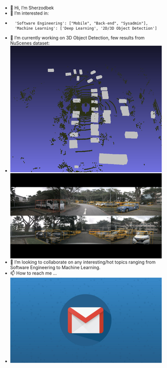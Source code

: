 - 👋 Hi, I’m Sherzodbek
- 👀 I’m interested in:
- 		'Software Engineering': ["Mobile", "Back-end", "Sysadmin"], 
 		'Machine Learning': ['Deep Learning', '2D/3D Object Detection'] 
- 🌱 I’m currently working on 3D Object Detection, few results from NuScenes dataset:
- ![alt text](https://github.com/tojimahammatov/tojimahammatov/blob/main/lidar_view.png)  ![alt text](https://github.com/tojimahammatov/tojimahammatov/blob/main/camera_view.png)
- 💞️ I’m looking to collaborate on any interesting/hot topics ranging from Software Engineering to Machine Learning.
- 📫 How to reach me ...
- ![alt text](https://github.com/tojimahammatov/tojimahammatov/blob/main/email.jpg)
<!---
tojimahammatov/tojimahammatov is a ✨ special ✨ repository because its `README.md` (this file) appears on your GitHub profile.
You can click the Preview link to take a look at your changes.
--->

